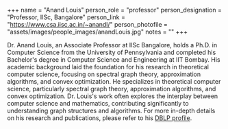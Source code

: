 +++
name = "Anand Louis"
person_role = "professor"
person_designation = "Professor, IISc, Bangalore"
person_link = "https://www.csa.iisc.ac.in/~anandl/"
person_photofile = "assets/images/people_images/anandLouis.jpg"
notes = ""
+++

Dr. Anand Louis, an Associate Professor at IISc Bangalore, holds a Ph.D. in Computer Science from the University of
Pennsylvania and completed his Bachelor's degree in Computer Science and Engineering at IIT Bombay. His academic
background laid the foundation for his research in theoretical computer science, focusing on spectral graph theory,
approximation algorithms, and convex optimization.
He specializes in theoretical computer science, particularly spectral graph theory, approximation
algorithms, and convex optimization. Dr. Louis's work often explores the interplay between computer science and
mathematics, contributing significantly to understanding graph structures and algorithms. For more in-depth details on
his research and publications, please refer to his [DBLP profile](https://dblp.org/pid/72/7588.html).